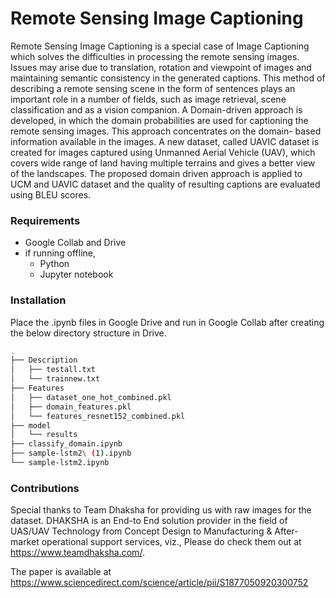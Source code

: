 # Remote Sensing Image Captioning

Remote Sensing Image Captioning is a special case of Image Captioning which solves the difficulties in processing the remote sensing images. Issues may arise due to translation, rotation and viewpoint of images and maintaining semantic consistency in the generated captions. This method of describing a remote sensing scene in the form of sentences plays an important role in a number of fields, such as image retrieval, scene classification and as a vision companion. A Domain-driven approach is developed, in which the domain probabilities are used for captioning the remote sensing images. This approach concentrates on the domain- based information available in the images. A new dataset, called UAVIC dataset is created for images captured using Unmanned Aerial Vehicle (UAV), which covers wide range of land having multiple terrains and gives a better view of the landscapes. The proposed domain driven approach is applied to UCM and UAVIC dataset and the quality of resulting captions are evaluated using BLEU scores. 

### Requirements
- Google Collab and Drive 
- if running offline, 
  - Python 
  - Jupyter notebook

### Installation

Place the .ipynb files in Google Drive and run in Google Collab after creating the below directory structure in Drive.

```bash
.
├── Description
│   ├── testall.txt
│   └── trainnew.txt
├── Features
│   ├── dataset_one_hot_combined.pkl
│   ├── domain_features.pkl
│   └── features_resnet152_combined.pkl
├── model
│   └── results
├── classify_domain.ipynb
├── sample-lstm2\ (1).ipynb
└── sample-lstm2.ipynb
```


### Contributions

Special thanks to Team Dhaksha for providing us with raw images for the dataset. DHAKSHA is an End-to End solution provider in the field of UAS/UAV Technology from Concept Design to Manufacturing & After-market operational support services, viz.,
Please do check them out at https://www.teamdhaksha.com/.


The paper is available at https://www.sciencedirect.com/science/article/pii/S1877050920300752



